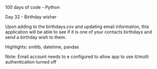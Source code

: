 100 days of code - Python

Day 32 - Birthday wisher

Upon adding to the birthdays.csv and updating email information, this application will be able to see if it is one of your contacts birthdays and send a birthday wish to them.

Highlights: smtlib, datetime, pandas

Note: Email account needs to e configured to allow app to use it/multi authentication turned off